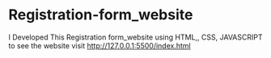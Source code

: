 # Registration-form_website
I  Developed This Registration form_website using HTML,, CSS, JAVASCRIPT to see the website visit http://127.0.0.1:5500/index.html
